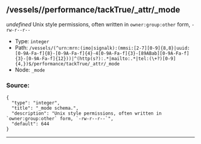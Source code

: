 ## /vessels/<RegExp>/performance/tackTrue/_attr/_mode

*undefined*
Unix style permissions, often written in `owner:group:other` form, `-rw-r--r--`

* Type: `integer`
* Path: `/vessels/(^urn:mrn:(imo|signalk):(mmsi:[2-7][0-9]{8,8}|uuid:[0-9A-Fa-f]{8}-[0-9A-Fa-f]{4}-4[0-9A-Fa-f]{3}-[89ABab][0-9A-Fa-f]{3}-[0-9A-Fa-f]{12}))|^(http(s?):.*|mailto:.*|tel:(\+?)[0-9]{4,})$/performance/tackTrue/_attr/_mode`
* Node: `_mode`

### Source:
```
{
  "type": "integer",
  "title": "_mode schema.",
  "description": "Unix style permissions, often written in `owner:group:other` form, `-rw-r--r--`",
  "default": 644
}
```

---
